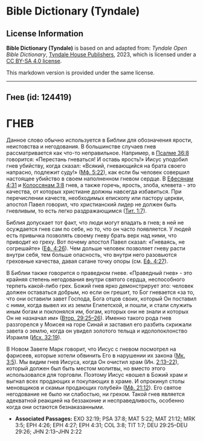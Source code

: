 # Bible Dictionary (Tyndale)

## License Information

**Bible Dictionary (Tyndale)** is based on and adapted from: _Tyndale Open Bible Dictionary_, [Tyndale House Publishers](https://tyndaleopenresources.com/), 2023, which is licensed under a [CC BY-SA 4.0 license](https://creativecommons.org/licenses/by-sa/4.0/legalcode.en).

This markdown version is provided under the same license.



--------------------------------

## Гнев (id: 124419)

ГНЕВ
====

Данное слово обычно используется в Библии для обозначения ярости, неистовства и негодования. В большинстве случаев гнев рассматривается как что\-то неправильное. Например, в [Псалме 36:8](https://ref.ly/Ps37:8) говорится: «Перестань гневаться! И оставь ярость!» Иисус уподобил гнев убийству, когда сказал: «Всякий, гневающийся на брата своего напрасно, подлежит суду!» ([Мф. 5:22](https://ref.ly/Matt5:22)), как если бы человек совершил настоящее убийство в своем наполненном гневом сердце. В [Ефесянам 4:31](https://ref.ly/Eph4:31) и [Колоссянам 3:8](https://ref.ly/Col3:8) гнев, а также горечь, ярость, злоба, клевета \- это качества, от которых христиане должны навсегда избавиться. При перечислении качеств, необходимых епископу или пастору церкви, апостол Павел говорил, что христианский лидер не должен быть гневливым, то есть легко раздражающимся ([Тит. 1:7](https://ref.ly/Titus1:7)).

Библия допускает тот факт, что люди могут впадать в гнев; в ней не осуждается гнев сам по себе, но то, что он часто появляется. У людей есть привычка позволять своему гневу брать верх над ними, что приводит ко греху. Вот почему апостол Павел сказал: «Гневаясь, не согрешайте» ([Еф. 4:26](https://ref.ly/Eph4:26)). Чем дольше человек позволяет гневу расти внутри себя, тем больше опасность, что внутри него разовьются греховные качества, давая сатане точку опоры (см. [Еф. 4:27](https://ref.ly/Eph4:27)).

В Библии также говорится о праведном гневе. «Праведный гнев» \- это крайняя степень негодования внутри святого сердца, неспособного терпеть какой\-либо грех. Божий гнев ярко демонстрирует это: человек должен оставаться добрым, но если он грешит, то Бог гневается «за то, что они оставили завет Господа, Бога отцов своих, который Он поставил с ними, когда вывел их из земли Египетской, и пошли, и стали служить иным богам и поклонялся им, богам, которых они не знали и которых Он не назначал им» ([Втор. 29:25–26](https://ref.ly/Deut29:25-Deut29:26)). Именно такого рода гнев раззгорелся у Моисея на горе Синай и заставил его разбить скрижали завета о землю, когда он увидел золотого тельца и идолопоклонство Израиля ([Исх. 32:19](https://ref.ly/Exod32:19)).

В Новом Завете Марк говорит, что Иисус с гневом посмотрел на фарисеев, которые хотели обвинить Его в нарушении их закона ([Мк. 3:5](https://ref.ly/Mark3:5)). Мы видим гнев Иисуса, когда Он очистил храм (Ин. [2:13–22](https://ref.ly/John2:13-John2:22)), который должен был быть местом молитвы, но вместо этого использовался для торговли. Поэтому Иисус «вошел в Божий храм и выгнал всех продающих и покупающих в храме. И опрокинул столы меновщиков и скамьи продающих голубей» ([Мф. 21:12](https://ref.ly/Matt21:12)). Его святое негодование не было ни слабостью, ни грехом. Такой гнев является адекватной реакцией на беззаконие и несправедливость, особенно когда они остаются безнаказанными.

* **Associated Passages:** EXO 32:19; PSA 37:8; MAT 5:22; MAT 21:12; MRK 3:5; EPH 4:26; EPH 4:27; EPH 4:31; COL 3:8; TIT 1:7; DEU 29:25–DEU 29:26; JHN 2:13–JHN 2:22

